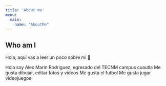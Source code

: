 ```yaml
---
title: 'About me'
menu:
  main:
    name: "AboutMe"
---
```


## Who am I

Hola, aquí vas a leer un poco sobre mi 🤩

Hola soy Alex Marin Rodriguez, egresado del TECNM campus cuautla
Me gusta dibujar, editar fotos y videos
Me gusta el futbol
Me gusta jugar videojuegos
